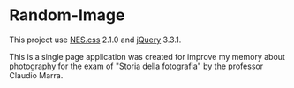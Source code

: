 # Random-Image
This project use [NES.css](https://github.com/BcRikko/NES.css) 2.1.0 and [jQuery](https://jquery.com) 3.3.1.

This is a single page application was created for improve my memory about photography for the exam of "Storia della fotografia" by the professor Claudio Marra.
